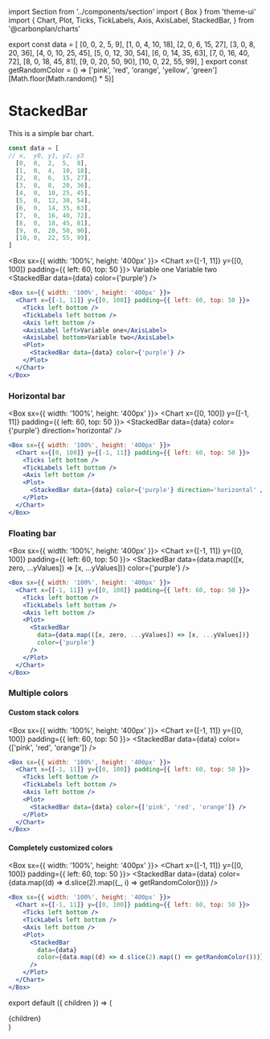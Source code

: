 import Section from '../components/section'
import { Box } from 'theme-ui'
import {
  Chart,
  Plot,
  Ticks,
  TickLabels,
  Axis,
  AxisLabel,
  StackedBar,
} from '@carbonplan/charts'

export const data = [
  [0, 0, 2, 5, 9],
  [1, 0, 4, 10, 18],
  [2, 0, 6, 15, 27],
  [3, 0, 8, 20, 36],
  [4, 0, 10, 25, 45],
  [5, 0, 12, 30, 54],
  [6, 0, 14, 35, 63],
  [7, 0, 16, 40, 72],
  [8, 0, 18, 45, 81],
  [9, 0, 20, 50, 90],
  [10, 0, 22, 55, 99],
]
export const getRandomColor = () =>
  ['pink', 'red', 'orange', 'yellow', 'green'][Math.floor(Math.random() * 5)]

# StackedBar

This is a simple bar chart.

```js
const data = [
// x,  y0, y1, y2, y3
  [0,  0,  2,  5,  9],
  [1,  0,  4,  10, 18],
  [2,  0,  6,  15, 27],
  [3,  0,  8,  20, 36],
  [4,  0,  10, 25, 45],
  [5,  0,  12, 30, 54],
  [6,  0,  14, 35, 63],
  [7,  0,  16, 40, 72],
  [8,  0,  18, 45, 81],
  [9,  0,  20, 50, 90],
  [10, 0,  22, 55, 99],
]
```

<Box sx={{ width: '100%', height: '400px' }}>
  <Chart x={[-1, 11]} y={[0, 100]} padding={{ left: 60, top: 50 }}>
    <Ticks left bottom />
    <TickLabels left bottom />
    <Axis left bottom />
    <AxisLabel left>Variable one</AxisLabel>
    <AxisLabel bottom>Variable two</AxisLabel>
    <Plot>
      <StackedBar data={data} color={'purple'} />
    </Plot>
  </Chart>
</Box>

```jsx
<Box sx={{ width: '100%', height: '400px' }}>
  <Chart x={[-1, 11]} y={[0, 100]} padding={{ left: 60, top: 50 }}>
    <Ticks left bottom />
    <TickLabels left bottom />
    <Axis left bottom />
    <AxisLabel left>Variable one</AxisLabel>
    <AxisLabel bottom>Variable two</AxisLabel>
    <Plot>
      <StackedBar data={data} color={'purple'} />
    </Plot>
  </Chart>
</Box>
```

### Horizontal bar

<Box sx={{ width: '100%', height: '400px' }}>
  <Chart x={[0, 100]} y={[-1, 11]} padding={{ left: 60, top: 50 }}>
    <Ticks left bottom />
    <TickLabels left bottom />
    <Axis left bottom />
    <Plot>
      <StackedBar data={data} color={'purple'} direction='horizontal' />
    </Plot>
  </Chart>
</Box>

```jsx
<Box sx={{ width: '100%', height: '400px' }}>
  <Chart x={[0, 100]} y={[-1, 11]} padding={{ left: 60, top: 50 }}>
    <Ticks left bottom />
    <TickLabels left bottom />
    <Axis left bottom />
    <Plot>
      <StackedBar data={data} color={'purple'} direction='horizontal' />
    </Plot>
  </Chart>
</Box>
```

### Floating bar

<Box sx={{ width: '100%', height: '400px' }}>
  <Chart x={[-1, 11]} y={[0, 100]} padding={{ left: 60, top: 50 }}>
    <Ticks left bottom />
    <TickLabels left bottom />
    <Axis left bottom />
    <Plot>
      <StackedBar
        data={data.map(([x, zero, ...yValues]) => [x, ...yValues])}
        color={'purple'}
      />
    </Plot>
  </Chart>
</Box>

```jsx
<Box sx={{ width: '100%', height: '400px' }}>
  <Chart x={[-1, 11]} y={[0, 100]} padding={{ left: 60, top: 50 }}>
    <Ticks left bottom />
    <TickLabels left bottom />
    <Axis left bottom />
    <Plot>
      <StackedBar
        data={data.map(([x, zero, ...yValues]) => [x, ...yValues])}
        color={'purple'}
      />
    </Plot>
  </Chart>
</Box>
```

### Multiple colors

#### Custom stack colors

<Box sx={{ width: '100%', height: '400px' }}>
  <Chart x={[-1, 11]} y={[0, 100]} padding={{ left: 60, top: 50 }}>
    <Ticks left bottom />
    <TickLabels left bottom />
    <Axis left bottom />
    <Plot>
      <StackedBar data={data} color={['pink', 'red', 'orange']} />
    </Plot>
  </Chart>
</Box>

```jsx
<Box sx={{ width: '100%', height: '400px' }}>
  <Chart x={[-1, 11]} y={[0, 100]} padding={{ left: 60, top: 50 }}>
    <Ticks left bottom />
    <TickLabels left bottom />
    <Axis left bottom />
    <Plot>
      <StackedBar data={data} color={['pink', 'red', 'orange']} />
    </Plot>
  </Chart>
</Box>
```

#### Completely customized colors

<Box sx={{ width: '100%', height: '400px' }}>
  <Chart x={[-1, 11]} y={[0, 100]} padding={{ left: 60, top: 50 }}>
    <Ticks left bottom />
    <TickLabels left bottom />
    <Axis left bottom />
    <Plot>
      <StackedBar
        data={data}
        color={data.map((d) => d.slice(2).map((_, i) => getRandomColor()))}
      />
    </Plot>
  </Chart>
</Box>

```jsx
<Box sx={{ width: '100%', height: '400px' }}>
  <Chart x={[-1, 11]} y={[0, 100]} padding={{ left: 60, top: 50 }}>
    <Ticks left bottom />
    <TickLabels left bottom />
    <Axis left bottom />
    <Plot>
      <StackedBar
        data={data}
        color={data.map((d) => d.slice(2).map(() => getRandomColor()))}
      />
    </Plot>
  </Chart>
</Box>
```

export default ({ children }) => (
  <Section name='stacked-bar'>{children}</Section>
)
